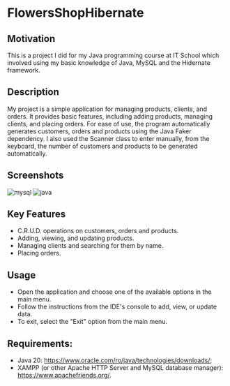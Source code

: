 # FlowersShopHibernate

## Motivation
This is a project I did for my Java programming course at IT School which involved using my basic knowledge of Java, MySQL and the Hidernate framework.

## Description

My project is a simple application for managing products, clients, and orders. It provides basic features, including adding products, managing clients, and placing orders.
For ease of use, the program automatically generates customers, orders and products using the Java Faker dependency. I also used the Scanner class to enter manually, from the keyboard, the number of customers and products to be generated automatically.

## Screenshots
![mysql](https://github.com/bogdanene06/FlowersShopHibernate/assets/126001778/0c6cc0bb-c1bf-4b30-84e8-62cb705d0939)
![java](https://github.com/bogdanene06/FlowersShopHibernate/assets/126001778/e71fe53c-816a-467f-a8c0-3609e37bd724)

## Key Features

- C.R.U.D. operations on customers, orders and products.
- Adding, viewing, and updating products.
- Managing clients and searching for them by name.
- Placing orders.

## Usage
- Open the application and choose one of the available options in the main menu.
- Follow the instructions from the IDE's console to add, view, or update data.
- To exit, select the "Exit" option from the main menu.


## Requirements:
- Java 20: https://www.oracle.com/ro/java/technologies/downloads/;
- XAMPP (or other Apache HTTP Server and MySQL database manager): https://www.apachefriends.org/.

